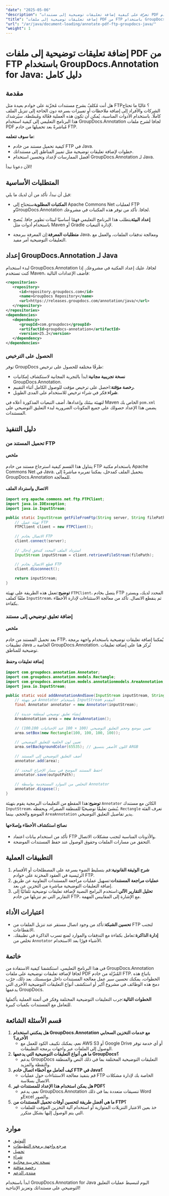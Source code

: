 ```yaml
---
"date": "2025-05-06"
"description": "تعرّف على كيفية إضافة تعليقات توضيحية إلى مستندات PDF مباشرةً من خادم FTP باستخدام GroupDocs.Annotation لجافا. بسّط سير عمل معالجة مستنداتك مع هذا الدليل المفصل."
"title": "إضافة تعليقات توضيحية إلى ملفات PDF من FTP باستخدام GroupDocs.Annotation for Java - دليل شامل"
"url": "/ar/java/document-loading/annotate-pdf-ftp-groupdocs-java/"
"weight": 1
---
```


# إضافة تعليقات توضيحية إلى ملفات PDF من FTP باستخدام GroupDocs.Annotation for Java: دليل كامل

## مقدمة

هل أنت مُكلفٌ بشرح مستندات مُخزّنة على خوادم بعيدة مثل FTP؟ غالبًا ما تحتاج الشركات والأفراد إلى إضافة ملاحظات أو تمييزات بسرعة دون الحاجة إلى تنزيل الملف كاملًا. باستخدام الأدوات المناسبة، يُمكن أن تكون هذه العملية فعّالة ومُبسّطة. سيُرشدك هذا البرنامج التعليمي إلى كيفية استخدام GroupDocs.Annotation لجافا لشرح ملفات PDF مُباشرةً بعد تحميلها من خادم FTP.

**ما سوف تتعلمه:**
- كيفية تحميل مستند من خادم FTP في Java.
- خطوات لإضافة تعليقات توضيحية مثل تمييز المناطق إلى مستنداتك.
- أفضل الممارسات لإعداد وتحسين استخدام GroupDocs.Annotation لـ Java.

الآن دعونا نبدأ!

## المتطلبات الأساسية

قبل أن نبدأ، تأكد من أن لديك ما يلي:

- **المكتبات المطلوبة**ستحتاج إلى Apache Commons Net لعمليات FTP وGroupDocs.Annotation لجافا. تأكد من توفر هذه المكتبات في مشروعك.
  
- **إعداد البيئة**يتطلب هذا البرنامج التعليمي فهمًا أساسيًا لبيئات تطوير جافا. يُنصح باستخدام أدوات مثل Maven أو Gradle لإدارة التبعيات.

- **متطلبات المعرفة**:إن المعرفة ببرمجة Java، ومعالجة تدفقات الملفات، والعمل مع التعليقات التوضيحية أمر مفيد.

## إعداد GroupDocs.Annotation لـ Java

لبدء استخدام GroupDocs.Annotation لجافا، عليك إعداد المكتبة في مشروعك. إذا كنت تستخدم Maven، فأضف الإعدادات التالية:

```xml
<repositories>
   <repository>
      <id>repository.groupdocs.com</id>
      <name>GroupDocs Repository</name>
      <url>https://releases.groupdocs.com/annotation/java/</url>
   </repository>
</repositories>
<dependencies>
   <dependency>
      <groupId>com.groupdocs</groupId>
      <artifactId>groupdocs-annotation</artifactId>
      <version>25.2</version>
   </dependency>
</dependencies>
```

### الحصول على الترخيص

توفر GroupDocs طرقًا مختلفة للحصول على ترخيص:
- **نسخة تجريبية مجانية**:ابدأ بالتجربة المجانية لاستكشاف إمكانيات GroupDocs.Annotation.
- **رخصة مؤقتة**:احصل على ترخيص مؤقت للوصول الكامل أثناء التقييم.
- **شراء**:فكر في شراء ترخيص للاستخدام على المدى الطويل.

لتهيئة بيئتك وإعدادها، أضف التبعيات المذكورة أعلاه في Maven الخاص بك `pom.xml` يضمن هذا الإعداد حصولك على جميع المكونات الضرورية لبدء التعليق التوضيحي على المستندات.

## دليل التنفيذ

### تحميل المستند من FTP

#### ملخص
يتناول هذا القسم كيفية استرجاع مستند من خادم FTP باستخدام مكتبة Apache Commons Net في Java. بتحميل الملف كمدخل، يمكننا تمريره مباشرةً إلى GroupDocs.Annotation للمعالجة.

#### الاتصال واسترداد الملف

```java
import org.apache.commons.net.ftp.FTPClient;
import java.io.IOException;
import java.io.InputStream;

public static InputStream getFileFromFtp(String server, String filePath) throws IOException {
    // تهيئة عميل FTP
    FTPClient client = new FTPClient();
    
    // الاتصال بخادم FTP
    client.connect(server);
    
    // استرداد الملف المحدد كتدفق إدخال
    InputStream inputStream = client.retrieveFileStream(filePath);
    
    // قطع الاتصال بخادم FTP
    client.disconnect();
    
    return inputStream;
}
```

**توضيح**:تعمل هذه الطريقة على تهيئة `FTPClient`، يتصل بخادم FTP المحدد لديك، ويسترد ملفًا كملف `InputStream`، ثم ينقطع الاتصال. تأكد من معالجة الاستثناءات لإدارة الأخطاء بكفاءة.

### إضافة تعليق توضيحي إلى مستند

#### ملخص
بعد تحميل المستند من خادم FTP، يُمكننا إضافة تعليقات توضيحية باستخدام واجهة برمجة تطبيقات Java الخاصة بـ GroupDocs.Annotation. نُركز هنا على إضافة تعليقات توضيحية للمناطق.

#### إضافة تعليقات وحفظ

```java
import com.groupdocs.annotation.Annotator;
import com.groupdocs.annotation.models.Rectangle;
import com.groupdocs.annotation.models.annotationmodels.AreaAnnotation;
import java.io.InputStream;

public static void addAnnotationAndSave(InputStream inputStream, String outputPath) {
    // قم بتهيئة Annotator باستخدام InputStream المقدم
    final Annotator annotator = new Annotator(inputStream);
    
    // إنشاء تعليق توضيحي لمنطقة جديدة
    AreaAnnotation area = new AreaAnnotation();
    
    // تعيين موضع وحجم التعليق التوضيحي (100 × 100 عند الإحداثيات 100،100)
    area.setBox(new Rectangle(100, 100, 100, 100));
    
    // تعيين لون الخلفية للتعليق التوضيحي
    area.setBackgroundColor(65535); // اللون الأصفر بتنسيق ARGB
    
    // أضف التعليق التوضيحي إلى المستند
    annotator.add(area);
    
    // احفظ المستند الموضح في مسار الإخراج المحدد
    annotator.save(outputPath);
    
    // التخلص من الموارد المستخدمة بواسطة Annotator
    annotator.dispose();
}
```

**توضيح**:هذا المقطع من التعليمات البرمجية يقوم بتهيئة `Annotator` الكائن مع مستندك `InputStream`، يُنشئ تعليقًا توضيحيًا للمنطقة الصفراء، ويحفظه. `Rectangle` تعرف الفئة الموضع والحجم، بينما `AreaAnnotation` يدير تفاصيل التعليق التوضيحي.

#### نصائح استكشاف الأخطاء وإصلاحها
- تأكد من استخدام بيانات اعتماد FTP والأذونات المناسبة لتجنب مشكلات الاتصال.
- التحقق من مسارات الملفات وحقوق الوصول عند حفظ المستندات الموضحة.

## التطبيقات العملية

1. **شرح الوثيقة القانونية**:قم بتسليط الضوء بسرعة على المصطلحات أو الأقسام الرئيسية في العقود المخزنة على خوادم FTP.
2. **عمليات مراجعة المستندات**:تسهيل عمليات مراجعة المستندات التعاونية عن طريق إضافة التعليقات التوضيحية مباشرة من التخزين عن بعد.
3. **تحليل التقارير الآلي**:استخدم البرامج النصية لإضافة تعليقات توضيحية تلقائيًا إلى التقارير التي تم تنزيلها من خادم FTP، مع الإشارة إلى المقاييس المهمة.

## اعتبارات الأداء

- **تحسين الشبكة**:تأكد من وجود اتصال مستقر عند تنزيل الملفات من FTP لتجنب الانقطاعات.
- **إدارة الذاكرة**:تعامل بكفاءة مع التدفقات والموارد لمنع تسرب الذاكرة في تطبيقك. تخلص من `Annotator` الأشياء فورًا بعد الاستخدام.

## خاتمة

في هذا البرنامج التعليمي، استكشفنا كيفية الاستفادة من GroupDocs.Annotation لجافا لإضافة تعليقات توضيحية على ملفات PDF المُنزّلة من خادم FTP. باتباع هذه الخطوات، يمكنك تحسين سير عمل معالجة المستندات داخل مؤسستك. بعد ذلك، جرّب دمج هذه الوظائف في مشروع أكبر أو استكشف أنواع التعليقات التوضيحية الأخرى التي يدعمها GroupDocs.

**الخطوات التالية**:جرب التعليقات التوضيحية المختلفة وفكر في أتمتة العملية بأكملها للتعامل مع المستندات بكميات كبيرة.

## قسم الأسئلة الشائعة

1. **هل يمكنني استخدام GroupDocs.Annotation مع خدمات التخزين السحابي الأخرى؟**
   - نعم، يمكنك تكييف الكود للعمل مع AWS S3 أو Google Drive أو أي خدمة توفر الوصول إلى الملفات عبر واجهات برمجة التطبيقات.
2. **ما هي أنواع التعليقات التوضيحية التي يدعمها GroupDocs؟**
   - يدعم GroupDocs التعليقات التوضيحية المختلفة بما في ذلك النص والمنطقة والنقطة والمزيد.
3. **كيف أتعامل مع أخطاء اتصال خادم FTP في Java؟**
   - قم بتنفيذ معالجة الاستثناءات حول عمليات FTP الخاصة بك لإدارة مشكلات الاتصال بسلاسة.
4. **هل يمكن استخدام هذا الإعداد للمستندات غير PDF؟**
   - نعم، يدعم GroupDocs.Annotation تنسيقات متعددة بما في ذلك Word وExcel والصور.
5. **ما هي أفضل طريقة لتحسين أوقات تحميل المستندات من FTP؟**
   - خذ بعين الاعتبار التنزيلات المتوازية أو استخدام آلية التخزين المؤقت للملفات التي يتم الوصول إليها بشكل متكرر.

## موارد
- [التوثيق](https://docs.groupdocs.com/annotation/java/)
- [مرجع واجهة برمجة التطبيقات](https://reference.groupdocs.com/annotation/java/)
- [تحميل](https://releases.groupdocs.com/annotation/java/)
- [شراء](https://purchase.groupdocs.com/buy)
- [نسخة تجريبية مجانية](https://releases.groupdocs.com/annotation/java/)
- [رخصة مؤقتة](https://purchase.groupdocs.com/temporary-license/)
- [منتدى الدعم](https://forum.groupdocs.com/c/annotation/) 

ابدأ باستخدام GroupDocs.Annotation for Java اليوم لتبسيط عمليات التعليق التوضيحي على مستنداتك وتعزيز الإنتاجية!